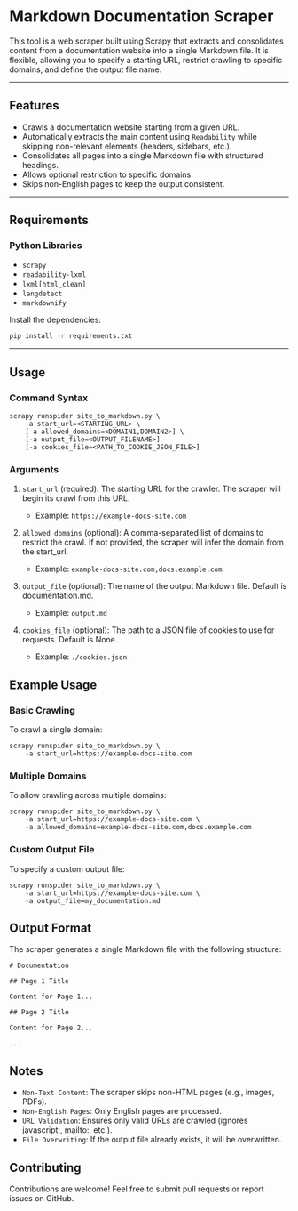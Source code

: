 # Markdown Documentation Scraper

This tool is a web scraper built using Scrapy that extracts and consolidates content from a documentation website into a single Markdown file. It is flexible, allowing you to specify a starting URL, restrict crawling to specific domains, and define the output file name.

---

## Features

- Crawls a documentation website starting from a given URL.
- Automatically extracts the main content using `Readability` while skipping non-relevant elements (headers, sidebars, etc.).
- Consolidates all pages into a single Markdown file with structured headings.
- Allows optional restriction to specific domains.
- Skips non-English pages to keep the output consistent.

---

## Requirements

### Python Libraries
- `scrapy`
- `readability-lxml`
- `lxml[html_clean]`
- `langdetect`
- `markdownify`

Install the dependencies:

```bash
pip install -r requirements.txt
```

---

## Usage
### Command Syntax

```
scrapy runspider site_to_markdown.py \
    -a start_url=<STARTING_URL> \
    [-a allowed_domains=<DOMAIN1,DOMAIN2>] \
    [-a output_file=<OUTPUT_FILENAME>]
    [-a cookies_file=<PATH_TO_COOKIE_JSON_FILE>]
```

### Arguments


1. `start_url` (required): The starting URL for the crawler. The scraper will begin its crawl from this URL.
    * Example: `https://example-docs-site.com`

2. `allowed_domains` (optional): A comma-separated list of domains to restrict the crawl. If not provided, the scraper will infer the domain from the start_url.
    * Example: `example-docs-site.com,docs.example.com`

3. `output_file` (optional): The name of the output Markdown file. Default is documentation.md. 
    * Example: `output.md`

3. `cookies_file` (optional): The path to a JSON file of cookies to use for requests. Default is None.
    * Example: `./cookies.json`


## Example Usage
### Basic Crawling

To crawl a single domain:


```
scrapy runspider site_to_markdown.py \
    -a start_url=https://example-docs-site.com
```

### Multiple Domains

To allow crawling across multiple domains:

```
scrapy runspider site_to_markdown.py \
    -a start_url=https://example-docs-site.com \
    -a allowed_domains=example-docs-site.com,docs.example.com
```

### Custom Output File

To specify a custom output file:

```
scrapy runspider site_to_markdown.py \
    -a start_url=https://example-docs-site.com \
    -a output_file=my_documentation.md
```

## Output Format

The scraper generates a single Markdown file with the following structure:

```
# Documentation

## Page 1 Title

Content for Page 1...

## Page 2 Title

Content for Page 2...

...
```

## Notes

* `Non-Text Content`: The scraper skips non-HTML pages (e.g., images, PDFs).
* `Non-English Pages`: Only English pages are processed.
* `URL Validation`: Ensures only valid URLs are crawled (ignores javascript:, mailto:, etc.).
* `File Overwriting`: If the output file already exists, it will be overwritten.

## Contributing

Contributions are welcome! Feel free to submit pull requests or report issues on GitHub.